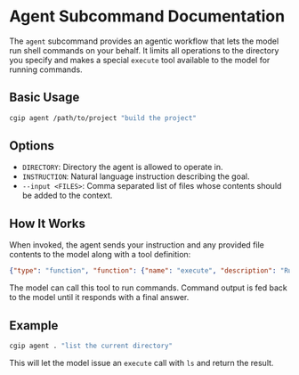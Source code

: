 # Agent Subcommand Documentation

The `agent` subcommand provides an agentic workflow that lets the model run shell commands on your behalf. It limits all operations to the directory you specify and makes a special `execute` tool available to the model for running commands.

## Basic Usage

```bash
cgip agent /path/to/project "build the project"
```

## Options

- `DIRECTORY`: Directory the agent is allowed to operate in.
- `INSTRUCTION`: Natural language instruction describing the goal.
- `--input <FILES>`: Comma separated list of files whose contents should be added to the context.

## How It Works

When invoked, the agent sends your instruction and any provided file contents to the model along with a tool definition:

```json
{"type": "function", "function": {"name": "execute", "description": "Run a shell command", "parameters": {"type": "object", "properties": {"command": {"type": "string"}}, "required": ["command"]}}}
```

The model can call this tool to run commands. Command output is fed back to the model until it responds with a final answer.

## Example

```bash
cgip agent . "list the current directory"
```

This will let the model issue an `execute` call with `ls` and return the result.
